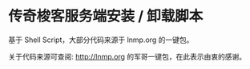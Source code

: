 # 传奇梭客服务端安装 / 卸载脚本
基于 Shell Script，大部分代码来源于 lnmp.org 的一键包。

关于代码来源可查阅: http://lnmp.org 的军哥一键包，在此表示由衷的感谢。
